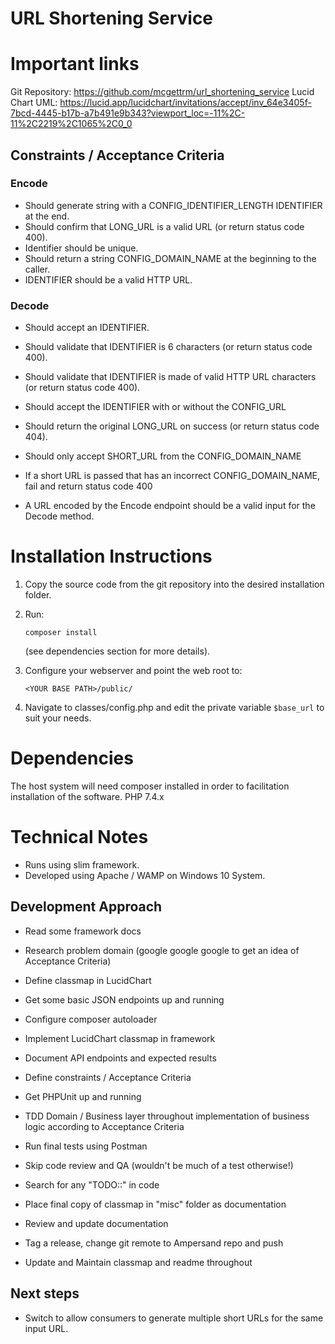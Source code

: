 # URL Shortening Service


# Important links
Git Repository: https://github.com/mcgettrm/url_shortening_service
Lucid Chart UML: https://lucid.app/lucidchart/invitations/accept/inv_64e3405f-7bcd-4445-b17b-a7b491e9b343?viewport_loc=-11%2C-11%2C2219%2C1065%2C0_0

## Constraints / Acceptance Criteria
### Encode
- Should generate string with a CONFIG_IDENTIFIER_LENGTH IDENTIFIER at the end.
- Should confirm that LONG_URL is a valid URL (or return status code 400).
- Identifier should be unique.
- Should return a string CONFIG_DOMAIN_NAME at the beginning to the caller.
- IDENTIFIER should be a valid HTTP URL.

### Decode
- Should accept an IDENTIFIER.
- Should validate that IDENTIFIER is 6 characters (or return status code 400).
- Should validate that IDENTIFIER is made of valid HTTP URL characters (or return status code 400).
- Should accept the IDENTIFIER with or without the CONFIG_URL
- Should return the original LONG_URL on success (or return status code 404).
- Should only accept SHORT_URL from the CONFIG_DOMAIN_NAME
- If a short URL is passed that has an incorrect CONFIG_DOMAIN_NAME, fail and return status code 400 

- A URL encoded by the Encode endpoint should be a valid input for the Decode method.

# Installation Instructions
1. Copy the source code from the git repository into the desired installation folder.
2. Run:
   ``` 
   composer install
   ``` 
   (see dependencies section for more details).
3. Configure your webserver and point the web root to: 
   ```
   <YOUR BASE PATH>/public/
   ``` 
   
4. Navigate to classes/config.php and edit the private variable `$base_url` to suit your needs.

# Dependencies
The host system will need composer installed in order to facilitation installation of the software.
PHP 7.4.x

# Technical Notes
- Runs using slim framework.
- Developed using Apache / WAMP on Windows 10 System.

## Development Approach
- Read some framework docs
- Research problem domain (google google google to get an idea of Acceptance Criteria)
- Define classmap in LucidChart
- Get some basic JSON endpoints up and running
- Configure composer autoloader
- Implement LucidChart classmap in framework
- Document API endpoints and expected results
- Define constraints / Acceptance Criteria 
- Get PHPUnit up and running
- TDD Domain / Business layer throughout implementation of business logic according to Acceptance Criteria
- Run final tests using Postman
- Skip code review and QA (wouldn't be much of a test otherwise!)
- Search for any "TODO::" in code
- Place final copy of classmap in "misc" folder as documentation
- Review and update documentation
- Tag a release, change git remote to Ampersand repo and push

- Update and Maintain classmap and readme throughout


## Next steps
- Switch to allow consumers to generate multiple short URLs for the same input URL. 